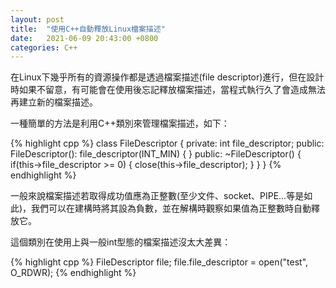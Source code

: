```yaml
---
layout: post
title:  "使用C++自動釋放Linux檔案描述"
date:   2021-06-09 20:43:00 +0800
categories: C++
---
```

在Linux下幾乎所有的資源操作都是透過檔案描述(file descriptor)進行，但在設計時如果不留意，有可能會在使用後忘記釋放檔案描述，當程式執行久了會造成無法再建立新的檔案描述。

一種簡單的方法是利用C++類別來管理檔案描述，如下：

{% highlight cpp %}
class FileDescriptor {
  private: int file_descriptor;
  public: FileDescriptor(): file_descriptor(INT_MIN) {
  }
  public: ~FileDescriptor() {
    if(this->file_descriptor >= 0) {
      close(this->file_descriptor);
    }
  }
}
{% endhighlight %}

一般來說檔案描述若取得成功值應為正整數(至少文件、socket、PIPE...等是如此)，我們可以在建構時將其設為負數，並在解構時觀察如果值為正整數時自動釋放它。

這個類別在使用上與一般int型態的檔案描述沒太大差異：

{% highlight cpp %}
FileDescriptor file;
file.file_descriptor = open("test", O_RDWR);
{% endhighlight %}
